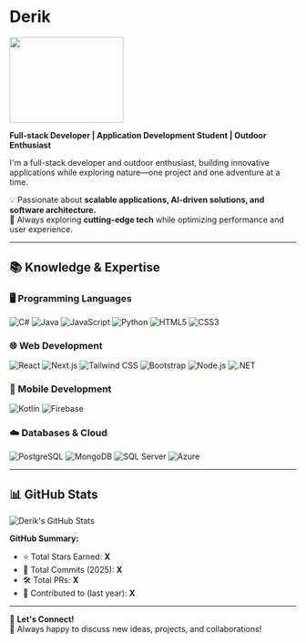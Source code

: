 # Derik

<img src="https://cdn.dribbble.com/userupload/41907098/file/original-08fd69ebd0325d8e5a42f7e6357fa35a.gif" width="200" height="150">

**Full-stack Developer | Application Development Student | Outdoor Enthusiast**

I'm a full-stack developer and outdoor enthusiast, building innovative applications while exploring nature—one project and one adventure at a time.

💡 Passionate about **scalable applications, AI-driven solutions, and software architecture.**  
🚀 Always exploring **cutting-edge tech** while optimizing performance and user experience.

---

## 📚 Knowledge & Expertise

### 🖥️ Programming Languages

![C#](https://img.shields.io/badge/C%23-239120?style=for-the-badge&logo=c-sharp&logoColor=white)
![Java](https://img.shields.io/badge/Java-007396?style=for-the-badge&logo=java&logoColor=white)
![JavaScript](https://img.shields.io/badge/JavaScript-F7DF1E?style=for-the-badge&logo=javascript&logoColor=black)
![Python](https://img.shields.io/badge/Python-3776AB?style=for-the-badge&logo=python&logoColor=white)
![HTML5](https://img.shields.io/badge/HTML5-E34F26?style=for-the-badge&logo=html5&logoColor=white)
![CSS3](https://img.shields.io/badge/CSS3-1572B6?style=for-the-badge&logo=css3&logoColor=white)

### 🌐 Web Development

![React](https://img.shields.io/badge/React-20232A?style=for-the-badge&logo=react&logoColor=61DAFB)
![Next.js](https://img.shields.io/badge/Next.js-000000?style=for-the-badge&logo=next.js&logoColor=white)
![Tailwind CSS](https://img.shields.io/badge/Tailwind_CSS-38B2AC?style=for-the-badge&logo=tailwind-css&logoColor=white)
![Bootstrap](https://img.shields.io/badge/Bootstrap-563D7C?style=for-the-badge&logo=bootstrap&logoColor=white)
![Node.js](https://img.shields.io/badge/Node.js-43853D?style=for-the-badge&logo=node.js&logoColor=white)
![.NET](https://img.shields.io/badge/.NET-512BD4?style=for-the-badge&logo=.net&logoColor=white)

### 📱 Mobile Development

![Kotlin](https://img.shields.io/badge/Kotlin-0095D5?style=for-the-badge&logo=kotlin&logoColor=white)
![Firebase](https://img.shields.io/badge/Firebase-FFCA28?style=for-the-badge&logo=firebase&logoColor=black)

### ☁️ Databases & Cloud

![PostgreSQL](https://img.shields.io/badge/PostgreSQL-336791?style=for-the-badge&logo=postgresql&logoColor=white)
![MongoDB](https://img.shields.io/badge/MongoDB-47A248?style=for-the-badge&logo=mongodb&logoColor=white)
![SQL Server](https://img.shields.io/badge/SQL%20Server-CC2927?style=for-the-badge&logo=microsoft-sql-server&logoColor=white)
![Azure](https://img.shields.io/badge/Azure-0078D4?style=for-the-badge&logo=microsoft-azure&logoColor=white)

---

## 📊 GitHub Stats

![Derik's GitHub Stats](https://github-readme-stats.vercel.app/api?username=Derik&show_icons=true&theme=dark)

**GitHub Summary:**
- ⭐ Total Stars Earned: **X**
- 🔄 Total Commits (2025): **X**
- 🛠️ Total PRs: **X**
- 📝 Contributed to (last year): **X**

---

🚀 **Let's Connect!**  
💬 Always happy to discuss new ideas, projects, and collaborations!

